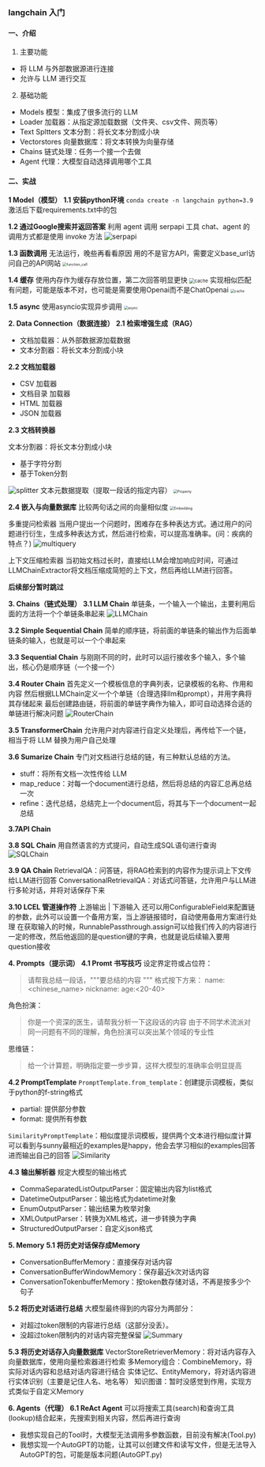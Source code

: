 ### langchain 入门

#### 一、介绍
1. 主要功能
- 将 LLM 与外部数据源进行连接
- 允许与 LLM 进行交互
2. 基础功能
- Models 模型：集成了很多流行的 LLM
- Loader 加载器：从指定源加载数据（文件夹、csv文件、网页等）
- Text Spltters 文本分割：将长文本分割成小块
- Vectorstores 向量数据库：将文本转换为向量存储
- Chains 链式处理：任务一个接一个去做
- Agent 代理：大模型自动选择调用哪个工具

#### 二、实战 
**1 Model（模型）**
**1.1 安装python环境**
`conda create -n langchain python=3.9`
激活后下载requirements.txt中的包

**1.2 通过Google搜索并返回答案**
利用 agent 调用 serpapi 工具
chat、agent 的调用方式都是使用 invoke 方法
![serpapi](images/serpapi.png)

**1.3 函数调用**
无法运行，晚些再看看原因
用的不是官方API，需要定义base_url访问自己的API网站
<img src="images/function_call.png" alt="function_call" style="zoom:50%;" />

**1.4 缓存**
使用内存作为缓存存放位置，第二次回答明显更快
<img src="images/cache1.png" alt="cache" style="zoom:67%;" />
实现相似匹配
有问题，可能是版本不对，也可能是需要使用Openai而不是ChatOpenai
<img src="images/cache2.png" alt="cache" style="zoom:50%;" />

**1.5 async**
使用asyncio实现异步调用
<img src="images/async.png" alt="async" style="zoom:50%;" />

**2. Data Connection（数据连接）**
**2.1 检索增强生成（RAG）**
- 文档加载器：从外部数据源加载数据
- 文本分割器：将长文本分割成小块

**2.2 文档加载器**
- CSV 加载器
- 文档目录 加载器
- HTML 加载器
- JSON 加载器

**2.3 文档转换器**

文本分割器：将长文本分割成小块
- 基于字符分割
- 基于Token分割

![splitter](images/splitter.png)
文本元数据提取（提取一段话的指定内容）
<img src="images/Property.png" alt="Property" style="zoom:50%;" />

**2.4 嵌入与向量数据库**
比较两句话之间的向量相似度
<img src="images/Embedding.png" alt="Embedding" style="zoom:50%;" />

多重提问检索器
当用户提出一个问题时，困难存在多种表达方式。通过用户的问题进行衍生，生成多种表达方式，然后进行检索，可以提高准确率。(问：疾病的特点？)
![multiquery](images/multiquery.png)

上下文压缩检索器
当初始文档过长时，直接给LLM会增加响应时间，可通过LLMChainExtractor将文档压缩成简短的上下文，然后再给LLM进行回答。

**后续部分暂时跳过**

**3. Chains（链式处理）**
**3.1 LLM Chain**
单链条，一个输入一个输出，主要利用后面的方法将一个个单链条串起来
![LLMChain](images/LLMChain.png)

**3.2 Simple Sequential Chain**
简单的顺序链，将前面的单链条的输出作为后面单链条的输入，也就是可以一个个串起来

**3.3 Sequential Chain**
与刚刚不同的时，此时可以运行接收多个输入，多个输出，核心仍是顺序链（一个接一个）

**3.4 Router Chain**
首先定义一个模板信息的字典列表，记录模板的名称、作用和内容
然后根据LLMChain定义一个个单链（合理选择llm和prompt），并用字典将其存储起来
最后创建路由链，将前面的单链字典作为输入，即可自动选择合适的单链进行解决问题
![RouterChain](images/RouterChain.png)

**3.5 TransformerChain**
允许用户对内容进行自定义处理后，再传给下一个链，相当于将 LLM 替换为用户自己处理

**3.6 Sumarize Chain**
专门对文档进行总结的链，有三种默认总结的方法。
- stuff：将所有文档一次性传给 LLM
- map_reduce：对每一个document进行总结，然后将总结的内容汇总再总结一次
- refine：迭代总结，总结完上一个document后，将其与下一个document一起总结

**3.7API Chain**

**3.8 SQL Chain**
用自然语言的方式提问，自动生成SQL语句进行查询
![SQLChain](images/SQLChain.png)

**3.9 QA Chain**
RetrievalQA：问答链，将RAG检索到的内容作为提示词上下文传给LLM进行回答
ConversationalRetrievalQA：对话式问答链，允许用户与LLM进行多轮对话，并将对话保存下来

**3.10 LCEL 管道操作符**
上游输出 | 下游输入
还可以用ConfigurableField来配置链的参数，此外可以设置一个备用方案，当上游链报错时，自动使用备用方案进行处理
在获取输入的时候，RunnablePassthrough.assign可以给我们传入的内容进行一定的修改，然后他返回的是question键的字典，也就是说后续输入要用question接收

**4. Prompts（提示词）**
**4.1 Promt 书写技巧**
设定界定符或占位符：
> 请帮我总结一段话，"""要总结的内容 """
> 格式按下方来：
> name:<chinese_name>
> nickname:<nickname>
> age:<20-40>

角色扮演：
> 你是一个资深的医生，请帮我分析一下这段话的内容
> 由于不同学术流派对同一问题有不同的理解，角色扮演可以突出某个领域的专业性

思维链：
> 给一个计算题，明确指定要一步步算，这样大模型的准确率会明显提高

**4.2 PromptTemplate**
`PromptTemplate.from_template`：创建提示词模板，类似于python的f-string格式
- partial: 提供部分参数
- format: 提供所有参数

`SimilarityPromptTemplate`：相似度提示词模板，提供两个文本进行相似度计算
可以看到与sunny最相近的examples是happy，他会去学习相似的examples回答进而输出自己的回答
![Similarity](images/Similarity.png)

**4.3 输出解析器**
规定大模型的输出格式
- CommaSeparatedListOutputParser：固定输出内容为list格式
- DatetimeOutputParser：输出格式为datetime对象
- EnumOutputParser：输出结果为枚举对象
- XMLOutputParser：转换为XML格式，进一步转换为字典
- StructuredOutputParser：自定义json格式

**5. Memory**
**5.1 将历史对话保存成Memory**
- ConversationBufferMemory：直接保存对话内容
- ConversationBufferWindowMemory：保存最近k次对话内容
- ConversationTokenbufferMemory：按token数存储对话，不再是按多少个句子

**5.2 将历史对话进行总结**
大模型最终得到的内容分为两部分：
- 对超过token限制的内容进行总结（这部分没丢）。
- 没超过token限制内的对话内容完整保留
![Summary](images/Summary.png)


**5.3 将历史对话存入向量数据库**
VectorStoreRetrieverMemory：将对话内容存入向量数据库，使用向量检索器进行检索
多Memory组合：CombineMemory，将实际对话内容和总结对话内容进行结合
实体记忆、EntityMemory，将对话内容进行实体识别（主要是记住人名、地名等）
知识图谱：暂时没感觉到作用，实现方式类似于自定义Memory

**6. Agents（代理）**
**6.1 ReAct Agent**
可以将搜索工具(search)和查询工具(lookup)结合起来，先搜索到相关内容，然后再进行查询
- 我想实现自己的Tool时，大模型无法调用多参数函数，目前没有解决(Tool.py)
- 我想实现一个AutoGPT的功能，让其可以创建文件和读写文件，但是无法导入AutoGPT的包，可能是版本问题(AutoGPT.py)